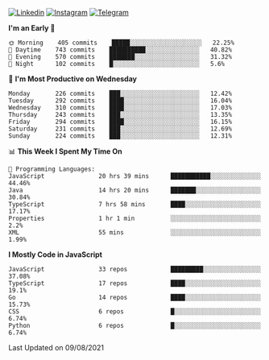 [![Linkedin](https://img.shields.io/badge/-Archie-blue?style=flat-square&labelColor=gray&logo=Linkedin&logoColor=white&link=https://www.linkedin.com/in/archisdi)](https://www.linkedin.com/in/archisdi)
[![Instagram](https://img.shields.io/badge/-@archisdi-orange?style=flat-square&labelColor=gray&logo=Instagram&logoColor=white&link=https://www.instagram.com/archisdi)](https://www.instagram.com/archisdi)
[![Telegram](https://img.shields.io/badge/-aai-informational?style=flat-square&labelColor=gray&logo=telegram&logoColor=white&link=https://t.me/archisdi)](https://t.me/archisdi)

<!--START_SECTION:waka-->
**I'm an Early 🐤** 

```text
🌞 Morning    405 commits    █████░░░░░░░░░░░░░░░░░░░░   22.25% 
🌆 Daytime    743 commits    ██████████░░░░░░░░░░░░░░░   40.82% 
🌃 Evening    570 commits    ███████░░░░░░░░░░░░░░░░░░   31.32% 
🌙 Night      102 commits    █░░░░░░░░░░░░░░░░░░░░░░░░   5.6%

```
📅 **I'm Most Productive on Wednesday** 

```text
Monday       226 commits    ███░░░░░░░░░░░░░░░░░░░░░░   12.42% 
Tuesday      292 commits    ████░░░░░░░░░░░░░░░░░░░░░   16.04% 
Wednesday    310 commits    ████░░░░░░░░░░░░░░░░░░░░░   17.03% 
Thursday     243 commits    ███░░░░░░░░░░░░░░░░░░░░░░   13.35% 
Friday       294 commits    ████░░░░░░░░░░░░░░░░░░░░░   16.15% 
Saturday     231 commits    ███░░░░░░░░░░░░░░░░░░░░░░   12.69% 
Sunday       224 commits    ███░░░░░░░░░░░░░░░░░░░░░░   12.31%

```


📊 **This Week I Spent My Time On** 

```text
💬 Programming Languages: 
JavaScript               20 hrs 39 mins      ███████████░░░░░░░░░░░░░░   44.46% 
Java                     14 hrs 20 mins      ███████░░░░░░░░░░░░░░░░░░   30.84% 
TypeScript               7 hrs 58 mins       ████░░░░░░░░░░░░░░░░░░░░░   17.17% 
Properties               1 hr 1 min          ░░░░░░░░░░░░░░░░░░░░░░░░░   2.2% 
XML                      55 mins             ░░░░░░░░░░░░░░░░░░░░░░░░░   1.99%

```

**I Mostly Code in JavaScript** 

```text
JavaScript               33 repos            █████████░░░░░░░░░░░░░░░░   37.08% 
TypeScript               17 repos            ████░░░░░░░░░░░░░░░░░░░░░   19.1% 
Go                       14 repos            ████░░░░░░░░░░░░░░░░░░░░░   15.73% 
CSS                      6 repos             █░░░░░░░░░░░░░░░░░░░░░░░░   6.74% 
Python                   6 repos             █░░░░░░░░░░░░░░░░░░░░░░░░   6.74%

```



 Last Updated on 09/08/2021
<!--END_SECTION:waka-->